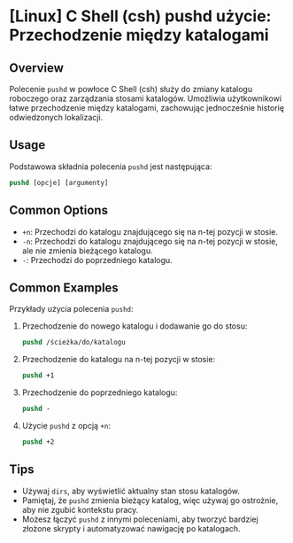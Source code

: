 # [Linux] C Shell (csh) pushd użycie: Przechodzenie między katalogami

## Overview
Polecenie `pushd` w powłoce C Shell (csh) służy do zmiany katalogu roboczego oraz zarządzania stosami katalogów. Umożliwia użytkownikowi łatwe przechodzenie między katalogami, zachowując jednocześnie historię odwiedzonych lokalizacji.

## Usage
Podstawowa składnia polecenia `pushd` jest następująca:

```csh
pushd [opcje] [argumenty]
```

## Common Options
- `+n`: Przechodzi do katalogu znajdującego się na n-tej pozycji w stosie.
- `-n`: Przechodzi do katalogu znajdującego się na n-tej pozycji w stosie, ale nie zmienia bieżącego katalogu.
- `-`: Przechodzi do poprzedniego katalogu.

## Common Examples
Przykłady użycia polecenia `pushd`:

1. Przechodzenie do nowego katalogu i dodawanie go do stosu:
   ```csh
   pushd /ścieżka/do/katalogu
   ```

2. Przechodzenie do katalogu na n-tej pozycji w stosie:
   ```csh
   pushd +1
   ```

3. Przechodzenie do poprzedniego katalogu:
   ```csh
   pushd -
   ```

4. Użycie `pushd` z opcją `+n`:
   ```csh
   pushd +2
   ```

## Tips
- Używaj `dirs`, aby wyświetlić aktualny stan stosu katalogów.
- Pamiętaj, że `pushd` zmienia bieżący katalog, więc używaj go ostrożnie, aby nie zgubić kontekstu pracy.
- Możesz łączyć `pushd` z innymi poleceniami, aby tworzyć bardziej złożone skrypty i automatyzować nawigację po katalogach.